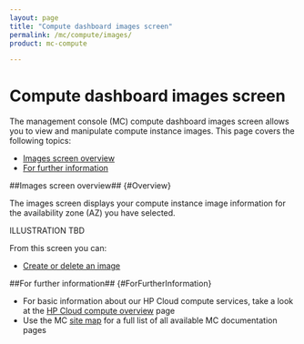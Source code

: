 ```yaml
---
layout: page
title: "Compute dashboard images screen"
permalink: /mc/compute/images/
product: mc-compute

---
```

# Compute dashboard images screen

The management console (MC) compute dashboard images screen allows you to view and manipulate compute instance images.  This page covers the following topics:

* [Images screen overview](#Overview)
* [For further information](#ForFurtherInformation)

##Images screen overview## {#Overview}

The images screen displays your compute instance image information for the availability zone (AZ) you have selected.

ILLUSTRATION TBD

From this screen you can:

* [Create or delete an image]()


##For further information## {#ForFurtherInformation}

* For basic information about our HP Cloud compute services, take a look at the [HP Cloud compute overview](/compute/) page
* Use the MC [site map](/mc/sitemap) for a full list of all available MC documentation pages
